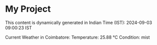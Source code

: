# My Project

This content is dynamically generated in Indian Time (IST): 2024-09-03 09:00:23 IST


Current Weather in Coimbatore:
Temperature: 25.88 °C
Condition: mist
